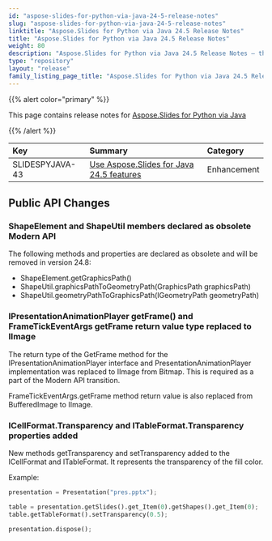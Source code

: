 ```yaml
---
id: "aspose-slides-for-python-via-java-24-5-release-notes"
slug: "aspose-slides-for-python-via-java-24-5-release-notes"
linktitle: "Aspose.Slides for Python via Java 24.5 Release Notes"
title: "Aspose.Slides for Python via Java 24.5 Release Notes"
weight: 80
description: "Aspose.Slides for Python via Java 24.5 Release Notes – the latest updates and fixes."
type: "repository"
layout: "release"
family_listing_page_title: "Aspose.Slides for Python via Java 24.5 Release Notes"
---
```


{{% alert color="primary" %}} 

This page contains release notes for [Aspose.Slides for Python via Java](https://pypi.org/project/aspose-slides-java/)

{{% /alert %}} 

|**Key**|**Summary**|**Category**|
| :- | :- | :- |
|SLIDESPYJAVA-43|[Use Aspose.Slides for Java 24.5 features](/slides/java/release-notes/2024/aspose-slides-for-java-24-5-release-notes/)|Enhancement|


## Public API Changes ##

### ShapeElement and ShapeUtil members declared as obsolete Modern API

The following methods and properties are declared as obsolete and will be removed in version 24.8:
- ShapeElement.getGraphicsPath()
- ShapeUtil.graphicsPathToGeometryPath(GraphicsPath graphicsPath)
- ShapeUtil.geometryPathToGraphicsPath(IGeometryPath geometryPath)

### IPresentationAnimationPlayer getFrame() and FrameTickEventArgs getFrame return value type replaced to IImage

The return type of the GetFrame method for the IPresentationAnimationPlayer interface and PresentationAnimationPlayer implementation was replaced to IImage from Bitmap. This is required as a part of the Modern API transition.

FrameTickEventArgs.getFrame method return value is also replaced from BufferedImage to IImage.

### ICellFormat.Transparency and ITableFormat.Transparency properties added

New methods getTransparency and setTransparency added to the ICellFormat and ITableFormat. It represents the transparency of the fill color.

Example:

``` python
presentation = Presentation("pres.pptx");

table = presentation.getSlides().get_Item(0).getShapes().get_Item(0);
table.getTableFormat().setTransparency(0.5);

presentation.dispose();
```